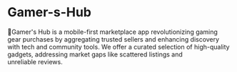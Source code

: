 # Gamer-s-Hub
🚀Gamer's Hub is a mobile-first marketplace app revolutionizing gaming gear purchases by aggregating trusted sellers and enhancing discovery with tech and community tools. We offer a curated selection of high-quality gadgets, addressing market gaps like scattered listings and unreliable reviews.
